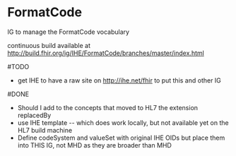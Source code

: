 # FormatCode
IG to manage the FormatCode vocabulary

continuous build available at http://build.fhir.org/ig/IHE/FormatCode/branches/master/index.html

#TODO
* get IHE to have a raw site on http://ihe.net/fhir to put this and other IG

#DONE
* Should I add to the concepts that moved to HL7 the extension replacedBy
* use IHE template -- which does work locally, but not available yet on the HL7 build machine
* Define codeSystem and valueSet with original IHE OIDs but place them into THIS IG, not MHD as they are broader than MHD
